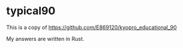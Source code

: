 # typical90
This is a copy of https://github.com/E869120/kyopro_educational_90

My answers are written in Rust.
